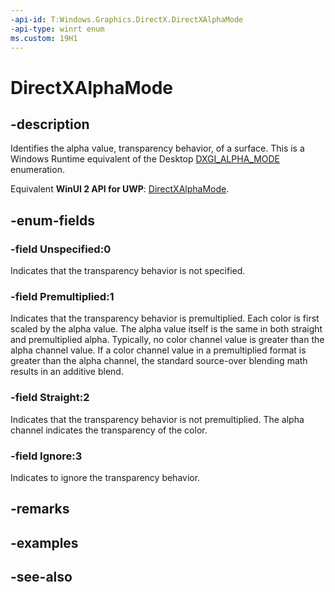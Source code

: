 ```yaml
---
-api-id: T:Windows.Graphics.DirectX.DirectXAlphaMode
-api-type: winrt enum
ms.custom: 19H1
---
```


<!-- Enumeration syntax
public enum Windows.Graphics.DirectX.DirectXAlphaMode : int
-->

# DirectXAlphaMode

## -description
Identifies the alpha value, transparency behavior, of a surface. This is a Windows Runtime equivalent of the Desktop [DXGI_ALPHA_MODE](/windows/desktop/api/dxgi1_2/ne-dxgi1_2-dxgi_alpha_mode) enumeration.

Equivalent **WinUI 2 API for UWP**: [DirectXAlphaMode](/windows/winui/api/microsoft.graphics.directx.directxalphamode).

## -enum-fields
### -field Unspecified:0
Indicates that the transparency behavior is not specified.

### -field Premultiplied:1
Indicates that the transparency behavior is premultiplied. Each color is first scaled by the alpha value. The alpha value itself is the same in both straight and premultiplied alpha. Typically, no color channel value is greater than the alpha channel value. If a color channel value in a premultiplied format is greater than the alpha channel, the standard source-over blending math results in an additive blend.

### -field Straight:2
Indicates that the transparency behavior is not premultiplied. The alpha channel indicates the transparency of the color.

### -field Ignore:3
Indicates to ignore the transparency behavior.

## -remarks

## -examples

## -see-also
